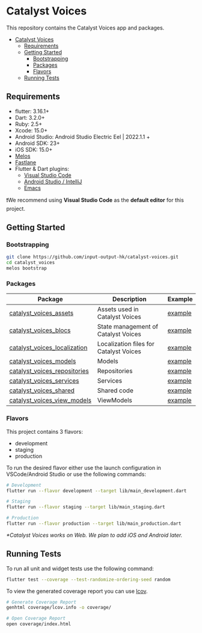 # Catalyst Voices

<!-- markdownlint-disable MD029 -->

This repository contains the Catalyst Voices app and packages.

* [Catalyst Voices](#catalyst-voices)
  * [Requirements](#requirements)
  * [Getting Started](#getting-started)
    * [Bootstrapping](#bootstrapping)
    * [Packages](#packages)
    * [Flavors](#flavors)
  * [Running Tests](#running-tests)

## Requirements

* flutter: 3.16.1+
* Dart: 3.2.0+
* Ruby: 2.5+
* Xcode: 15.0+
* Android Studio: Android Studio Electric Eel | 2022.1.1 +
* Android SDK: 23+
* iOS SDK: 15.0+
* [Melos](https://melos.invertase.dev)
* [Fastlane](https://fastlane.tools)
* Flutter & Dart plugins:
  * [Visual Studio Code](https://flutter.dev/docs/get-started/editor?tab=vscode)
  * [Android Studio / IntelliJ](https://flutter.dev/docs/get-started/editor?tab=androidstudio)
  * [Emacs](https://docs.flutter.dev/get-started/editor?tab=emacs)

❗️We recommend using **Visual Studio Code** as the **default editor** for this project.

## Getting Started

### Bootstrapping

```sh
git clone https://github.com/input-output-hk/catalyst-voices.git
cd catalyst_voices
melos bootstrap
```

### Packages

<!-- markdownlint-disable MD042 -->

| Package                           | Description              | Example   |
|-----------------------------------|--------------------------|-----------|
| [catalyst_voices_assets](./packages/catalyst_voices_assets/)        | Assets used in Catalyst Voices |[example](./packages/catalyst_voices_assets/example/lib/src/main.dart)|
| [catalyst_voices_blocs](./packages/catalyst_voices_blocs/)         | State management of Catalyst Voices |[example](./packages/catalyst_voices_blocs/)|
| [catalyst_voices_localization](./packages/catalyst_voices_localization/)  | Localization files for Catalyst Voices |[example](./packages/catalyst_voices_localization/)|
| [catalyst_voices_models](./packages/catalyst_voices_models/)        | Models |[example](./packages/catalyst_voices_models/)|
| [catalyst_voices_repositories](./packages/catalyst_voices_repositories/)  | Repositories |[example](./packages/catalyst_voices_repositories/)|
| [catalyst_voices_services](./packages/catalyst_voices_services/)      | Services |[example](./packages/catalyst_voices_services/)|
| [catalyst_voices_shared](./packages/catalyst_voices_shared/)   | Shared code  |[example](./packages/catalyst_voices_shared/)|
| [catalyst_voices_view_models](./packages/catalyst_voices_view_models/)   | ViewModels  |[example](./packages/catalyst_voices_view_models/)|

### Flavors

This project contains 3 flavors:

* development
* staging
* production

To run the desired flavor either use the launch configuration in VSCode/Android Studio or use the following commands:

```sh
# Development
flutter run --flavor development --target lib/main_development.dart

# Staging
flutter run --flavor staging --target lib/main_staging.dart

# Production
flutter run --flavor production --target lib/main_production.dart
```

*\*Catalyst Voices works on Web.
We plan to add iOS and Android later.*

## Running Tests

To run all unit and widget tests use the following command:

```sh
flutter test --coverage --test-randomize-ordering-seed random
```

To view the generated coverage report you can use [lcov](https://github.com/linux-test-project/lcov).

```sh
# Generate Coverage Report
genhtml coverage/lcov.info -o coverage/

# Open Coverage Report
open coverage/index.html
```
